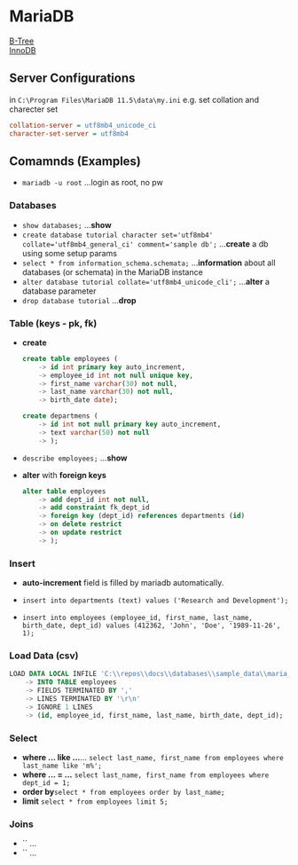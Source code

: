 # MariaDB

[B-Tree](https://en.wikipedia.org/wiki/B-tree)  
[InnoDB](https://en.wikipedia.org/wiki/InnoDB)

## Server Configurations

in `C:\Program Files\MariaDB 11.5\data\my.ini`
e.g. set collation and charecter set

```ini
collation-server = utf8mb4_unicode_ci
character-set-server = utf8mb4
```

## Comamnds (Examples)

- `mariadb -u root` ...login as root, no pw

### Databases

- `show databases;` ...**show**
- `create database tutorial character set='utf8mb4' collate='utf8mb4_general_ci' comment='sample db';` ...**create** a db using some setup params
- `select * from information_schema.schemata;` ...**information** about all databases (or schemata) in the MariaDB instance
- `alter database tutorial collate='utf8mb4_unicode_cli';` ...**alter** a database parameter
- `drop database tutorial` ...**drop**

### Table (keys - pk, fk)

- **create**

    ```sql
    create table employees (
        -> id int primary key auto_increment,
        -> employee_id int not null unique key,
        -> first_name varchar(30) not null,
        -> last_name varchar(30) not null,
        -> birth_date date);

    create departmens (
        -> id int not null primary key auto_increment,
        -> text varchar(50) not null
        -> );
    ```

- `describe employees;` ...**show**
- **alter** with **foreign keys**

    ```sql
    alter table employees
        -> add dept_id int not null,
        -> add constraint fk_dept_id
        -> foreign key (dept_id) references departments (id)
        -> on delete restrict
        -> on update restrict
        -> );
    ```

### Insert

- **auto-increment** field is filled by mariadb automatically.

- `insert into departments (text) values ('Research and Development');`
- `insert into employees (employee_id, first_name, last_name, birth_date, dept_id) values (412362, 'John', 'Doe', '1989-11-26', 1);`

### Load Data (csv)

```sql
LOAD DATA LOCAL INFILE 'C:\\repos\\docs\\databases\\sample_data\\maria_db_employee.csv'
    -> INTO TABLE employees
    -> FIELDS TERMINATED BY ','
    -> LINES TERMINATED BY '\r\n'
    -> IGNORE 1 LINES
    -> (id, employee_id, first_name, last_name, birth_date, dept_id);
```

### Select

- **where ... like ...**... `select last_name, first_name from employees where last_name like 'm%';`
- **where ... = ...** `select last_name, first_name from employees where dept_id = 1;`
- **order by**`select * from employees order by last_name;`
- **limit** `select * from employees limit 5;`

### Joins

- `` ...
- `` ...
